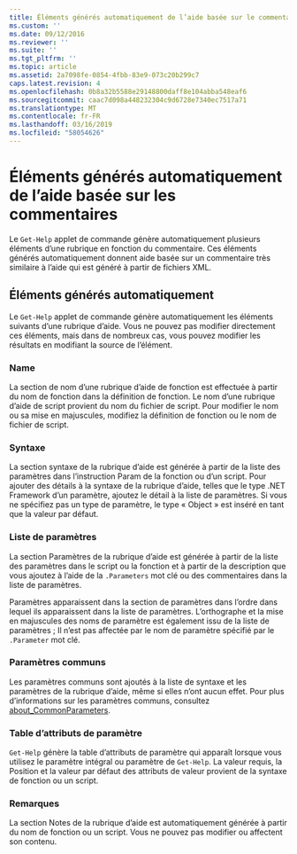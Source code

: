 ```yaml
---
title: Éléments générés automatiquement de l’aide basée sur le commentaire | Microsoft Docs
ms.custom: ''
ms.date: 09/12/2016
ms.reviewer: ''
ms.suite: ''
ms.tgt_pltfrm: ''
ms.topic: article
ms.assetid: 2a7098fe-0854-4fbb-83e9-073c20b299c7
caps.latest.revision: 4
ms.openlocfilehash: 0b8a32b5588e29148800daff8e104abba548eaf6
ms.sourcegitcommit: caac7d098a448232304c9d6728e7340ec7517a71
ms.translationtype: MT
ms.contentlocale: fr-FR
ms.lasthandoff: 03/16/2019
ms.locfileid: "58054626"
---
```

# <a name="autogenerated-elements-of-comment-based-help"></a>Éléments générés automatiquement de l’aide basée sur les commentaires

Le `Get-Help` applet de commande génère automatiquement plusieurs éléments d’une rubrique en fonction du commentaire. Ces éléments générés automatiquement donnent aide basée sur un commentaire très similaire à l’aide qui est généré à partir de fichiers XML.

## <a name="autogenerated-elements"></a>Éléments générés automatiquement

Le `Get-Help` applet de commande génère automatiquement les éléments suivants d’une rubrique d’aide. Vous ne pouvez pas modifier directement ces éléments, mais dans de nombreux cas, vous pouvez modifier les résultats en modifiant la source de l’élément.

### <a name="name"></a>Name

La section de nom d’une rubrique d’aide de fonction est effectuée à partir du nom de fonction dans la définition de fonction. Le nom d’une rubrique d’aide de script provient du nom du fichier de script. Pour modifier le nom ou sa mise en majuscules, modifiez la définition de fonction ou le nom de fichier de script.

### <a name="syntax"></a>Syntaxe

La section syntaxe de la rubrique d’aide est générée à partir de la liste des paramètres dans l’instruction Param de la fonction ou d’un script. Pour ajouter des détails à la syntaxe de la rubrique d’aide, telles que le type .NET Framework d’un paramètre, ajoutez le détail à la liste de paramètres. Si vous ne spécifiez pas un type de paramètre, le type « Object » est inséré en tant que la valeur par défaut.

### <a name="parameter-list"></a>Liste de paramètres

La section Paramètres de la rubrique d’aide est générée à partir de la liste des paramètres dans le script ou la fonction et à partir de la description que vous ajoutez à l’aide de la `.Parameters` mot clé ou des commentaires dans la liste de paramètres.

Paramètres apparaissent dans la section de paramètres dans l’ordre dans lequel ils apparaissent dans la liste de paramètres. L’orthographe et la mise en majuscules des noms de paramètre est également issu de la liste de paramètres ; Il n’est pas affectée par le nom de paramètre spécifié par le `.Parameter` mot clé.

### <a name="common-parameters"></a>Paramètres communs

Les paramètres communs sont ajoutés à la liste de syntaxe et les paramètres de la rubrique d’aide, même si elles n’ont aucun effet. Pour plus d’informations sur les paramètres communs, consultez [about_CommonParameters](/powershell/module/microsoft.powershell.core/about/about_commonparameters).

### <a name="parameter-attribute-table"></a>Table d’attributs de paramètre

`Get-Help` génère la table d’attributs de paramètre qui apparaît lorsque vous utilisez le paramètre intégral ou paramètre de `Get-Help`. La valeur requis, la Position et la valeur par défaut des attributs de valeur provient de la syntaxe de fonction ou un script.

### <a name="remarks"></a>Remarques

La section Notes de la rubrique d’aide est automatiquement générée à partir du nom de fonction ou un script. Vous ne pouvez pas modifier ou affectent son contenu.
